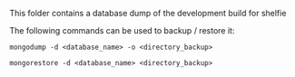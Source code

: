 This folder contains a database dump of the development build for shelfie

The following commands can be used to backup / restore it:

`mongodump -d <database_name> -o <directory_backup>`

`mongorestore -d <database_name> <directory_backup>`
